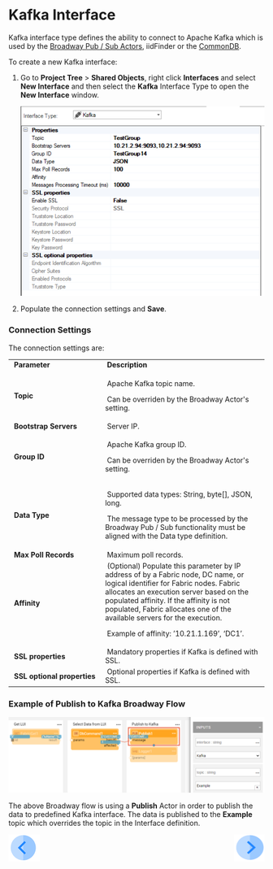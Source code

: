 # Kafka Interface

Kafka interface type defines the ability to connect to Apache Kafka which is used by the [Broadway Pub / Sub Actors](/articles/19_Broadway/actors/05_db_actors.md), iidFinder or the [CommonDB](/articles/22_reference(commonDB)_tables/05_commonDB_sync_modes_and_flow.md).

To create a new Kafka interface:

1. Go to **Project Tree** > **Shared Objects**, right click **Interfaces** and select **New Interface** and then select the **Kafka** Interface Type to open the **New Interface** window.

   ![image](images/04_kafka_1.PNG)

2. Populate the connection settings and **Save**.

### Connection Settings

The connection settings are:

<table>
<tbody>
<tr>
<td width="300pxl">&nbsp;<strong>Parameter</strong></td>
<td width="600pxl">&nbsp;<strong>Description</strong></td>
</tr>
<tr>
<td>&nbsp;<strong>Topic</strong></td>
<td>
<p>&nbsp;Apache Kafka topic name.</p>
<p>&nbsp;Can be overriden by the Broadway Actor's setting.</p>
</td>
</tr>
<tr>
<td>&nbsp;<strong>Bootstrap Servers</strong></td>
<td>&nbsp;Server IP.</td>
</tr>
<tr>
<td><strong>&nbsp;Group ID</strong></td>
<td>
<p>&nbsp;Apache Kafka group ID.</p>
<p>&nbsp;Can be overriden by the Broadway Actor's setting.&nbsp;</p>
</td>
</tr>
<tr>
<td>&nbsp;<strong>Data Type</strong>&nbsp;</td>
<td>
<p>&nbsp;Supported data types: String, byte[], JSON, long.</p>
<p>&nbsp;The message type to be processed by the Broadway Pub / Sub functionality must be aligned with the Data type definition.</p>
</td>
</tr>
<tr>
<td>&nbsp;<strong>Max Poll Records</strong></td>
<td>&nbsp;Maximum poll records.</td>
</tr>
<tr>
<td><strong>&nbsp;Affinity</strong></td>
<td>&nbsp;(Optional) Populate this parameter by IP address of by a Fabric node, DC name, or logical identifier for Fabric nodes. Fabric allocates an execution server based on the populated affinity. If the affinity is not populated, Fabric allocates one of the available servers for the execution.
<p>&nbsp;Example of affinity: &rsquo;10.21.1.169&rsquo;, &lsquo;DC1&rsquo;.</p>
</td>
</tr>
<tr>
<td>&nbsp;<strong>SSL properties</strong></td>
<td>&nbsp;Mandatory properties if Kafka is defined with SSL.</td>
</tr>
<tr>
<td>&nbsp;<strong>SSL optional properties</strong></td>
<td>&nbsp;Optional properties if Kafka is defined with SSL.</td>
</tr>
</tbody>
</table>

### Example of Publish to Kafka Broadway Flow

![image](images/04_kafka_2.PNG)



The above Broadway flow is using a **Publish** Actor in order to publish the data to predefined Kafka interface. The data is published to the **Example** topic which overrides the topic in the Interface definition.





[![Previous](/articles/images/Previous.png)](03_HTTP_interface.md)[<img align="right" width="60" height="54" src="/articles/images/Next.png">](05_JMS_interface.md) 
